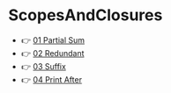 # ScopesAndClosures

- :point_right: [01 Partial Sum](https://github.com/martun-avagyan/006ScopesAndClosures/blob/main/01PartialSum.js)
- :point_right: [02 Redundant](https://github.com/martun-avagyan/006ScopesAndClosures/blob/main/02Redundant.js)
- :point_right: [03 Suffix](https://github.com/martun-avagyan/006ScopesAndClosures/blob/main/03Suffix.js)
- :point_right: [04 Print After](https://github.com/martun-avagyan/006ScopesAndClosures/blob/main/04PrintAfter.js)
